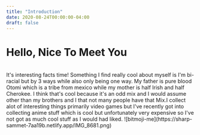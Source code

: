 ```yaml
---
title: "Introduction"
date: 2020-08-24T00:00:00-04:00
draft: false
---
```

<h1> Hello, Nice To Meet You </h1>
<br>
It's interesting facts time! Something I find really cool about myself is I'm bi-racial but by 3 ways while also only being one way. My father is pure blood Otomi which is a tribe from mexico while my mother is half Irish and half Cherokee. I think that's cool because it's an odd mix and I would assume other than my brothers and I that not many people have that Mix.I collect alot of interesting things primarily video games but I've recently got into collecting anime stuff which is cool but unfortunately very expensive so I've not got as much cool stuff as I would had liked.
![bitmoji-me](https://sharp-sammet-7aa19b.netlify.app/IMG_8681.png)
